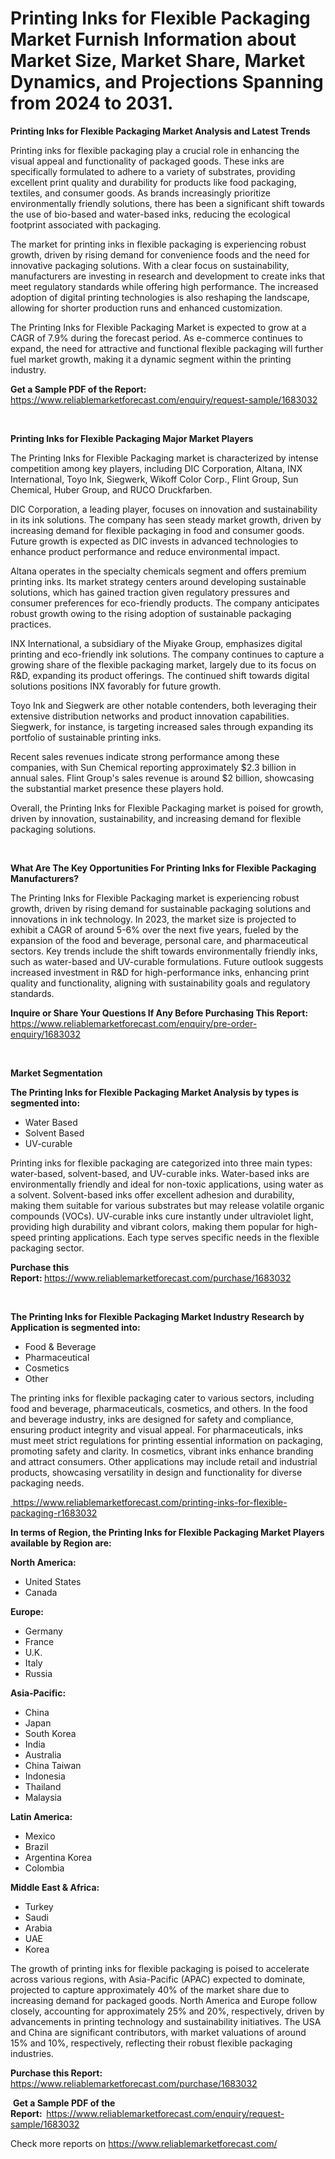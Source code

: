 <p><h1>Printing Inks for Flexible Packaging Market Furnish Information about Market Size, Market Share, Market Dynamics, and Projections Spanning from 2024 to 2031.</h1></p><p><strong>Printing Inks for Flexible Packaging Market Analysis and Latest Trends</strong></p>
<p><p>Printing inks for flexible packaging play a crucial role in enhancing the visual appeal and functionality of packaged goods. These inks are specifically formulated to adhere to a variety of substrates, providing excellent print quality and durability for products like food packaging, textiles, and consumer goods. As brands increasingly prioritize environmentally friendly solutions, there has been a significant shift towards the use of bio-based and water-based inks, reducing the ecological footprint associated with packaging.</p><p>The market for printing inks in flexible packaging is experiencing robust growth, driven by rising demand for convenience foods and the need for innovative packaging solutions. With a clear focus on sustainability, manufacturers are investing in research and development to create inks that meet regulatory standards while offering high performance. The increased adoption of digital printing technologies is also reshaping the landscape, allowing for shorter production runs and enhanced customization.</p><p>The Printing Inks for Flexible Packaging Market is expected to grow at a CAGR of 7.9% during the forecast period. As e-commerce continues to expand, the need for attractive and functional flexible packaging will further fuel market growth, making it a dynamic segment within the printing industry.</p></p>
<p><strong>Get a Sample PDF of the Report:&nbsp;</strong> <a href="https://www.reliablemarketforecast.com/enquiry/request-sample/1683032?utm_campaign=1108&utm_medium=2&utm_source=Github&utm_content=ia&utm_term=30122024&utm_id=printing-inks-for-flexible-packaging">https://www.reliablemarketforecast.com/enquiry/request-sample/1683032</a></p>
<p>&nbsp;</p>
<p><strong>Printing Inks for Flexible Packaging Major Market Players</strong></p>
<p><p>The Printing Inks for Flexible Packaging market is characterized by intense competition among key players, including DIC Corporation, Altana, INX International, Toyo Ink, Siegwerk, Wikoff Color Corp., Flint Group, Sun Chemical, Huber Group, and RUCO Druckfarben.</p><p>DIC Corporation, a leading player, focuses on innovation and sustainability in its ink solutions. The company has seen steady market growth, driven by increasing demand for flexible packaging in food and consumer goods. Future growth is expected as DIC invests in advanced technologies to enhance product performance and reduce environmental impact.</p><p>Altana operates in the specialty chemicals segment and offers premium printing inks. Its market strategy centers around developing sustainable solutions, which has gained traction given regulatory pressures and consumer preferences for eco-friendly products. The company anticipates robust growth owing to the rising adoption of sustainable packaging practices.</p><p>INX International, a subsidiary of the Miyake Group, emphasizes digital printing and eco-friendly ink solutions. The company continues to capture a growing share of the flexible packaging market, largely due to its focus on R&D, expanding its product offerings. The continued shift towards digital solutions positions INX favorably for future growth.</p><p>Toyo Ink and Siegwerk are other notable contenders, both leveraging their extensive distribution networks and product innovation capabilities. Siegwerk, for instance, is targeting increased sales through expanding its portfolio of sustainable printing inks.</p><p>Recent sales revenues indicate strong performance among these companies, with Sun Chemical reporting approximately $2.3 billion in annual sales. Flint Group's sales revenue is around $2 billion, showcasing the substantial market presence these players hold.</p><p>Overall, the Printing Inks for Flexible Packaging market is poised for growth, driven by innovation, sustainability, and increasing demand for flexible packaging solutions.</p></p>
<p>&nbsp;</p>
<p><strong>What Are The Key Opportunities For Printing Inks for Flexible Packaging Manufacturers?</strong></p>
<p><p>The Printing Inks for Flexible Packaging market is experiencing robust growth, driven by rising demand for sustainable packaging solutions and innovations in ink technology. In 2023, the market size is projected to exhibit a CAGR of around 5-6% over the next five years, fueled by the expansion of the food and beverage, personal care, and pharmaceutical sectors. Key trends include the shift towards environmentally friendly inks, such as water-based and UV-curable formulations. Future outlook suggests increased investment in R&D for high-performance inks, enhancing print quality and functionality, aligning with sustainability goals and regulatory standards.</p></p>
<p><strong>Inquire or Share Your Questions If Any Before Purchasing This Report:</strong> <a href="https://www.reliablemarketforecast.com/enquiry/pre-order-enquiry/1683032?utm_campaign=1108&utm_medium=2&utm_source=Github&utm_content=ia&utm_term=30122024&utm_id=printing-inks-for-flexible-packaging">https://www.reliablemarketforecast.com/enquiry/pre-order-enquiry/1683032</a></p>
<p>&nbsp;</p>
<p><strong>Market Segmentation</strong></p>
<p><strong>The Printing Inks for Flexible Packaging Market Analysis by types is segmented into:</strong></p>
<p><ul><li>Water Based</li><li>Solvent Based</li><li>UV-curable</li></ul></p>
<p><p>Printing inks for flexible packaging are categorized into three main types: water-based, solvent-based, and UV-curable inks. Water-based inks are environmentally friendly and ideal for non-toxic applications, using water as a solvent. Solvent-based inks offer excellent adhesion and durability, making them suitable for various substrates but may release volatile organic compounds (VOCs). UV-curable inks cure instantly under ultraviolet light, providing high durability and vibrant colors, making them popular for high-speed printing applications. Each type serves specific needs in the flexible packaging sector.</p></p>
<p><strong>Purchase this Report:&nbsp;</strong><a href="https://www.reliablemarketforecast.com/purchase/1683032?utm_campaign=1108&utm_medium=2&utm_source=Github&utm_content=ia&utm_term=30122024&utm_id=printing-inks-for-flexible-packaging">https://www.reliablemarketforecast.com/purchase/1683032</a></p>
<p>&nbsp;</p>
<p><strong>The Printing Inks for Flexible Packaging Market Industry Research by Application is segmented into:</strong></p>
<p><ul><li>Food & Beverage</li><li>Pharmaceutical</li><li>Cosmetics</li><li>Other</li></ul></p>
<p><p>The printing inks for flexible packaging cater to various sectors, including food and beverage, pharmaceuticals, cosmetics, and others. In the food and beverage industry, inks are designed for safety and compliance, ensuring product integrity and visual appeal. For pharmaceuticals, inks must meet strict regulations for printing essential information on packaging, promoting safety and clarity. In cosmetics, vibrant inks enhance branding and attract consumers. Other applications may include retail and industrial products, showcasing versatility in design and functionality for diverse packaging needs.</p></p>
<p><a href="https://www.reliablemarketforecast.com/printing-inks-for-flexible-packaging-r1683032?utm_campaign=1108&utm_medium=2&utm_source=Github&utm_content=ia&utm_term=30122024&utm_id=printing-inks-for-flexible-packaging">&nbsp;https://www.reliablemarketforecast.com/printing-inks-for-flexible-packaging-r1683032</a></p>
<p><strong>In terms of Region, the Printing Inks for Flexible Packaging Market Players available by Region are:</strong></p>
<p>
    <p> <strong> North America: </strong>
        <ul>
            <li>United States</li>
            <li>Canada</li>
        </ul>
        </p> 
    <p> <strong> Europe: </strong>
        <ul>
            <li>Germany</li>
            <li>France</li>
            <li>U.K.</li>
            <li>Italy</li>
            <li>Russia</li>
        </ul>
        </p> 
    <p> <strong> Asia-Pacific: </strong>
        <ul>
            <li>China</li>
            <li>Japan</li>
            <li>South Korea</li>
            <li>India</li>
            <li>Australia</li>
            <li>China Taiwan</li>
            <li>Indonesia</li>
            <li>Thailand</li>
            <li>Malaysia</li>
        </ul>
        </p> 
    <p> <strong> Latin America: </strong>
        <ul>
            <li>Mexico</li>
            <li>Brazil</li>
            <li>Argentina Korea</li>
            <li>Colombia</li>
        </ul>
        </p> 
    <p> <strong> Middle East & Africa: </strong>
        <ul>
            <li>Turkey</li>
            <li>Saudi</li>
            <li>Arabia</li>
            <li>UAE</li>
            <li>Korea</li>
        </ul>
    </p>
    </p>
<p><p>The growth of printing inks for flexible packaging is poised to accelerate across various regions, with Asia-Pacific (APAC) expected to dominate, projected to capture approximately 40% of the market share due to increasing demand for packaged goods. North America and Europe follow closely, accounting for approximately 25% and 20%, respectively, driven by advancements in printing technology and sustainability initiatives. The USA and China are significant contributors, with market valuations of around 15% and 10%, respectively, reflecting their robust flexible packaging industries.</p></p>
<p><strong>Purchase this Report: </strong><a href="https://www.reliablemarketforecast.com/purchase/1683032?utm_campaign=1108&utm_medium=2&utm_source=Github&utm_content=ia&utm_term=30122024&utm_id=printing-inks-for-flexible-packaging">https://www.reliablemarketforecast.com/purchase/1683032</a></p>
<p>&nbsp;<strong>Get a Sample PDF of the Report:&nbsp;&nbsp;</strong><a href="https://www.reliablemarketforecast.com/enquiry/request-sample/1683032?utm_campaign=1108&utm_medium=2&utm_source=Github&utm_content=ia&utm_term=30122024&utm_id=printing-inks-for-flexible-packaging">https://www.reliablemarketforecast.com/enquiry/request-sample/1683032</a></p>
<p><strong></strong></p>
<p>Check more reports on <a href="https://www.reliablemarketforecast.com/?utm_campaign=1108&utm_medium=2&utm_source=Github&utm_content=ia&utm_term=30122024&utm_id=printing-inks-for-flexible-packaging">https://www.reliablemarketforecast.com/</a></p>